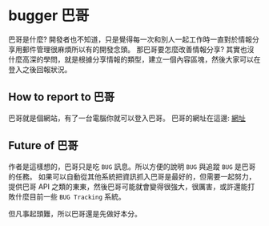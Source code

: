 # bugger 巴哥

巴哥是什麼? 開發者也不知道，只是覺得每一次和別人一起工作時一直對於情報分享用郵件管理很麻煩所以有的開發念頭。
那巴哥要怎麼改善情報分享? 其實也沒什麼高深的學問，就是根據分享情報的類型，建立一個內容區塊，然後大家可以在登入之後回報狀況。

## How to report to 巴哥
巴哥就是個網站，有了一台電腦你就可以登入巴哥。
巴哥的網址在這邊: [網址]


## Future of 巴哥
作者是這樣想的，巴哥只是吃 `BUG` 訊息。所以方便的說明 `BUG` 與追蹤 `BUG` 是巴哥的任務。
如果可以自動從其他系統把資訊抓入巴哥是最好的，但需要一起努力，提供巴哥 API 之類的東東，然後巴哥可能就會變得很強大，很厲害，或許還能打敗什麼目前一些 `BUG Tracking` 系統。

但凡事起頭難，所以巴哥還是先做好本分。



[網址]: http://172.28.138.62:8888/
